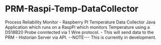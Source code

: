 # PRM-Raspi-Temp-DataCollector
Process Reliability Monitor - Raspberry PI Temperature Data Collector
Java Application which runs on a RaspPi which
 monitors Temperature using a DS18B20 Probe conntected 
 via 1 Wire protocol. - This will send data to the PRM - Historian Server via API.
 --NOTE--- This is currently in development. 
